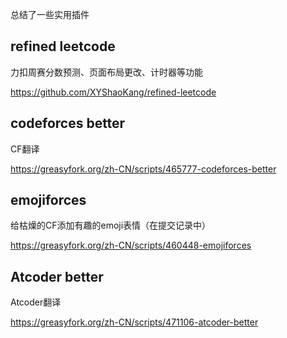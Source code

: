总结了一些实用插件

## refined leetcode

力扣周赛分数预测、页面布局更改、计时器等功能

https://github.com/XYShaoKang/refined-leetcode

## codeforces better

CF翻译

https://greasyfork.org/zh-CN/scripts/465777-codeforces-better

## emojiforces

给枯燥的CF添加有趣的emoji表情（在提交记录中）

https://greasyfork.org/zh-CN/scripts/460448-emojiforces

## Atcoder better

Atcoder翻译

https://greasyfork.org/zh-CN/scripts/471106-atcoder-better